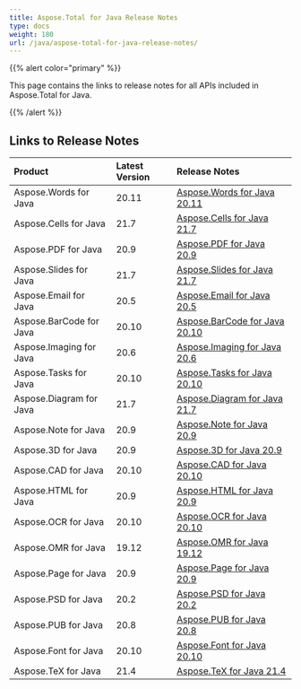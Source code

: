 ```yaml
---
title: Aspose.Total for Java Release Notes
type: docs
weight: 180
url: /java/aspose-total-for-java-release-notes/
---
```


{{% alert color="primary" %}}

This page contains the links to release notes for all APIs included in Aspose.Total for Java.

{{% /alert %}}

## **Links to Release Notes**

|**Product**|**Latest Version**|**Release Notes**|
| :- | :- | :- |
|Aspose.Words for Java|20.11|[Aspose.Words for Java 20.11](/words/java/aspose-words-for-java-20-11-release-notes)|
|Aspose.Cells for Java|21.7|[Aspose.Cells for Java 21.7](/cells/java/aspose-cells-for-java-21-7-release-notes)|
|Aspose.PDF for Java|20.9|[Aspose.PDF for Java 20.9](/pdf/java/aspose-pdf-for-java-20-9-release-notes)|
|Aspose.Slides for Java|21.7|[Aspose.Slides for Java 21.7](/slides/java/aspose-slides-for-java-21-7-release-notes)|
|Aspose.Email for Java|20.5|[Aspose.Email for Java 20.5](/email/java/aspose-email-for-java-20-5-release-notes)|
|Aspose.BarCode for Java|20.10|[Aspose.BarCode for Java 20.10](/barcode/java/aspose-barcode-for-java-20-10-release-notes)|
|Aspose.Imaging for Java|20.6|[Aspose.Imaging for Java 20.6](/imaging/java/aspose-imaging-for-java-20-6-release-notes)|
|Aspose.Tasks for Java|20.10|[Aspose.Tasks for Java 20.10](/tasks/java/aspose-tasks-for-java-20-10-release-notes)|
|Aspose.Diagram for Java|21.7|[Aspose.Diagram for Java 21.7](/diagram/java/aspose-diagram-for-java-21-7-release-notes)|
|Aspose.Note for Java|20.9|[Aspose.Note for Java 20.9](/note/java/aspose-note-for-java-20-9-release-notes/)|
|Aspose.3D for Java|20.9|[Aspose.3D for Java 20.9](/3d/java/aspose-3d-for-java-20-9-release-notes)|
|Aspose.CAD for Java|20.10|[Aspose.CAD for Java 20.10](/cad/java/aspose-cad-for-java-20-10-release-notes/)|
|Aspose.HTML for Java|20.9|[Aspose.HTML for Java 20.9](/html/java/aspose-html-for-java-20-9-release-notes)|
|Aspose.OCR for Java|20.10|[Aspose.OCR for Java 20.10](/ocr/java/aspose-ocr-for-java-20-10-release-notes/)|
|Aspose.OMR for Java|19.12|[Aspose.OMR for Java 19.12](/omr/java/aspose-omr-for-java-19-12-release-notes/)|
|Aspose.Page for Java|20.9|[Aspose.Page for Java 20.9](/page/java/aspose-page-for-java-20-9-release-notes)|
|Aspose.PSD for Java|20.2|[Aspose.PSD for Java 20.2](/psd/java/aspose-psd-for-java-20-2-release-notes)|
|Aspose.PUB for Java|20.8|[Aspose.PUB for Java 20.8](/pub/java/aspose-pub-for-java-20-8-release-notes)|
|Aspose.Font for Java|20.10|[Aspose.Font for Java 20.10](/font/java/aspose-font-for-java-20-10-release-notes)|
|Aspose.TeX for Java|21.4|[Aspose.TeX for Java 21.4](/tex/java/aspose-tex-for-java-21-4-release-notes/)|
